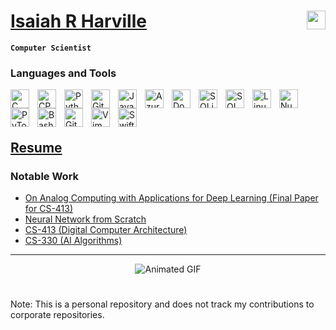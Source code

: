 # [Isaiah R Harville](https://www.linkedin.com/in/isaiahharville/) <a href="https://www.linkedin.com/in/isaiahharville/" style="padding-right:10px;"><img align="right" width="30px" src="https://cdn.jsdelivr.net/gh/devicons/devicon/icons/linkedin/linkedin-original.svg"></a>

**`Computer Scientist`**

### Languages and Tools
<img align="left" alt="C" width="30px" style="padding-right:10px;" src="https://cdn.jsdelivr.net/gh/devicons/devicon/icons/c/c-original.svg"/>
<img align="left" alt="CPP" width="30px" style="padding-right:10px;" src="https://cdn.jsdelivr.net/gh/devicons/devicon/icons/cplusplus/cplusplus-original.svg"/>
<img align="left" alt="Python" width="30px" style="padding-right:10px;" src="https://cdn.jsdelivr.net/gh/devicons/devicon/icons/python/python-original.svg"/>
<img align="left" alt="Git" width="30px" style="padding-right:10px;" src="https://cdn.jsdelivr.net/gh/devicons/devicon/icons/git/git-original.svg" />
<img align="left" alt="Java" width="30px" style="padding-right:10px;" src="https://cdn.jsdelivr.net/gh/devicons/devicon/icons/java/java-original.svg"/>
<img align="left" alt="Azure" width="30px" style="padding-right:10px;" src="https://cdn.jsdelivr.net/gh/devicons/devicon/icons/azure/azure-original.svg" />
<img align="left" alt="Docker" width="30px" style="padding-right:10px;" src="https://cdn.jsdelivr.net/gh/devicons/devicon/icons/docker/docker-original.svg" />
<img align="left" alt="SQLite" width="30px" style="padding-right:10px;" src="https://cdn.jsdelivr.net/gh/devicons/devicon/icons/sqlite/sqlite-original.svg" />
<img align="left" alt="SQL" width="30px" style="padding-right:10px;" src="https://cdn.jsdelivr.net/gh/devicons/devicon/icons/mysql/mysql-original.svg" />
<img align="left" alt="Linux" width="30px" style="padding-right:10px;" src="https://cdn.jsdelivr.net/gh/devicons/devicon/icons/linux/linux-original.svg" />
<img align="left" alt="Numpy" width="30px" style="padding-right:10px;" src="https://cdn.jsdelivr.net/gh/devicons/devicon/icons/numpy/numpy-original.svg" />
<img align="left" alt="PyTorch" width="30px" style="padding-right:10px;" src="https://cdn.jsdelivr.net/gh/devicons/devicon/icons/pytorch/pytorch-original.svg" />
<img align="left" alt="Bash" width="30px" style="padding-right:10px;" src="https://cdn.jsdelivr.net/gh/devicons/devicon/icons/bash/bash-original.svg" />
<img align="left" alt="GitLab" width="30px" style="padding-right:10px;" src="https://cdn.jsdelivr.net/gh/devicons/devicon/icons/gitlab/gitlab-original.svg" />
<img align="left" alt="Vim" width="30px" style="padding-right:10px;" src="https://cdn.jsdelivr.net/gh/devicons/devicon/icons/vim/vim-original.svg" />
<img align="left" alt="Swift" width="30px" style="padding-right:10px;" src="https://cdn.jsdelivr.net/gh/devicons/devicon/icons/swift/swift-original.svg" />


<br><br><br>

[Resume](https://github.com/IsaiahHarvi/IsaiahHarvi/blob/99ff2b79c97b99504fe8adbe66b2bfd909d57369/Resume%20-%20Isaiah%20Harville_Public.pdf)
---

### Notable Work
- [On Analog Computing with Applications for Deep Learning (Final Paper for CS-413)](https://github.com/IsaiahHarvi/CS-413/blob/main/Final%20Paper%20-%20On%20Analog%20Computing%20with%20Applications%20for%20Deep%20Learning.pdf)
- [Neural Network from Scratch](https://github.com/IsaiahHarvi/scratch-nn)
- [CS-413 (Digital Computer Architecture)](https://github.com/IsaiahHarvi/CS-413)
- [CS-330 (AI Algorithms)](https://github.com/IsaiahHarvi/CS-330)


---

<div style="text-align: center; width: 100%;">
  <img src="https://media.giphy.com/media/v1.Y2lkPTc5MGI3NjExYWQ3MTc5MmFmMjY2YzUyMzhlYmYxY2E4MzI2NDFjODQwZDA4YjY2MSZjdD1z/RJtUWMayWLy0XY6Sxy/giphy.gif" alt="Animated GIF">
</div>


#
Note: This is a personal repository and does not track my contributions to corporate repositories.
<!--- ### Stats -->
<!--- ![Isaiah's GitHub Stats](https://github-readme-stats.vercel.app/api?username=isaiahharvi&show_icons=true&theme=cobalt) -->
